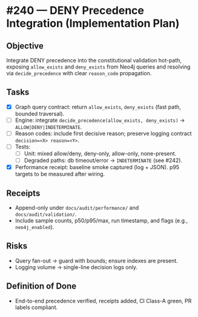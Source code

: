 # #240 — DENY Precedence Integration (Implementation Plan)

## Objective
Integrate DENY precedence into the constitutional validation hot-path, exposing `allow_exists` and `deny_exists` from Neo4j queries and resolving via `decide_precedence` with clear `reason_code` propagation.

## Tasks
- [x] Graph query contract: return `allow_exists`, `deny_exists` (fast path, bounded traversal).
- [ ] Engine: integrate `decide_precedence(allow_exists, deny_exists)` → `ALLOW|DENY|INDETERMINATE`.
- [ ] Reason codes: include first decisive reason; preserve logging contract `decision=<X> reason=<Y>`.
- [ ] Tests:
  - [ ] Unit: mixed allow/deny, deny-only, allow-only, none-present.
  - [ ] Degraded paths: db timeout/error → `INDETERMINATE` (see #242).
- [x] Performance receipt: baseline smoke captured (log + JSON). p95 targets to be measured after wiring.

## Receipts
- Append-only under `docs/audit/performance/` and `docs/audit/validation/`.
- Include sample counts, p50/p95/max, run timestamp, and flags (e.g., `neo4j_enabled`).

## Risks
- Query fan-out → guard with bounds; ensure indexes are present.
- Logging volume → single-line decision logs only.

## Definition of Done
- End-to-end precedence verified, receipts added, CI Class-A green, PR labels compliant.
